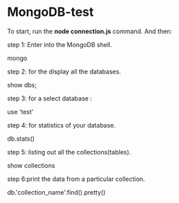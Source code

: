 # MongoDB-test

To start, run the **node connection.js** command. And then:

step 1: Enter into the MongoDB shell.

mongo

step 2: for the display all the databases.

show dbs;

step 3: for a select database :

use 'test'

step 4: for statistics of your database.

db.stats()

step 5: listing out all the collections(tables).

show collections

step 6:print the data from a particular collection.

db.'collection_name'.find().pretty()
